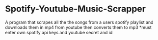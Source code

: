 # Spotify-Youtube-Music-Scrapper
A program that scrapes all the the songs from a users spotify playlist and downloads them in mp4 from youtube then converts them to mp3
*must enter own spotify api keys and youtube secret and id

